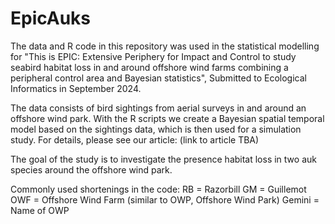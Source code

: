 # EpicAuks

The data and R code in this repository was used in the statistical modelling for  "This is EPIC: Extensive Periphery for Impact and Control to study seabird habitat loss in and around offshore wind farms combining a peripheral control area and Bayesian statistics", Submitted to Ecological Informatics in September 2024.

The data consists of bird sightings from aerial surveys in and around an offshore wind park. With the R scripts we create a Bayesian spatial temporal model based on the sightings data, which is then used for a simulation study. For details, please see our article: (link to article TBA)

The goal of the study is to investigate the presence habitat loss in two auk species around the offshore wind park.

Commonly used shortenings in the code:
RB = Razorbill
GM = Guillemot
OWF = Offshore Wind Farm (similar to OWP, Offshore Wind Park)
Gemini = Name of OWP
